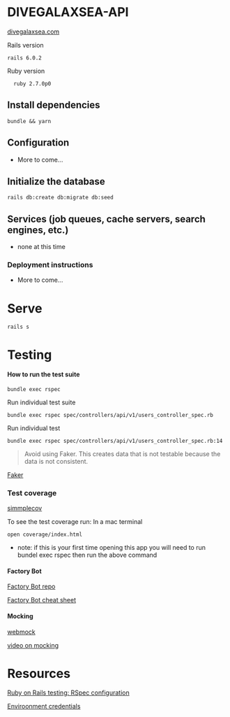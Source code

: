 # DIVEGALAXSEA-API
[divegalaxsea.com](http://divegalaxsea.com/)

Rails version
```
rails 6.0.2
```

Ruby version

```
  ruby 2.7.0p0
```

## Install dependencies

```
bundle && yarn
```

## Configuration

* More to come...

## Initialize the database

```
rails db:create db:migrate db:seed
```


## Services (job queues, cache servers, search engines, etc.)

* none at this time

### Deployment instructions

* More to come...

# Serve
```
rails s
```

# Testing

#### How to run the test suite

```
bundle exec rspec
```
Run individual test suite
```
bundle exec rspec spec/controllers/api/v1/users_controller_spec.rb
```
Run individual test
```
bundle exec rspec spec/controllers/api/v1/users_controller_spec.rb:14
```

> Avoid using Faker. This creates data that is not testable because the data
is not consistent. 

[Faker](https://github.com/faker-ruby/faker)


### Test coverage
[simmplecov](https://github.com/simplecov-ruby/simplecov)

To see the test coverage run:
In a mac terminal

```
open coverage/index.html
```

* note: if this is your first time opening this app you will need to run bundel exec rspec then run the above command



#### Factory Bot
[Factory Bot repo](https://github.com/thoughtbot/factory_bot/wiki)

[Factory Bot cheat sheet](https://devhints.io/factory_bot)

#### Mocking
[webmock](https://github.com/bblimke/webmock)

[video on mocking](https://www.youtube.com/watch?v=Okck4Fc557o)

# Resources
[Ruby on Rails testing: RSpec configuration](https://hixonrails.com/ruby-on-rails-tutorials/ruby-on-rails-testing-rspec-configuration/)

[Enviroonment credentials](https://blog.saeloun.com/2019/10/10/rails-6-adds-support-for-multi-environment-credentials.html)
